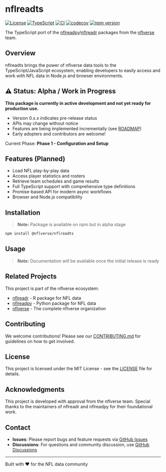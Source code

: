 # nflreadts

[![License](https://img.shields.io/badge/license-MIT-blue.svg)](LICENSE)
[![TypeScript](https://img.shields.io/badge/TypeScript-5.0+-blue.svg)](https://www.typescriptlang.org/)
[![CI](https://github.com/nflverse-ts/nflreadts/workflows/CI/badge.svg)](https://github.com/nflverse-ts/nflreadts/actions)
[![codecov](https://codecov.io/gh/nflverse-ts/nflreadts/branch/main/graph/badge.svg)](https://codecov.io/gh/nflverse-ts/nflreadts)
[![npm version](https://img.shields.io/npm/v/@nflverse/nflreadts.svg)](https://www.npmjs.com/package/@nflverse/nflreadts)

The TypeScript port of the [nflreadpy](https://github.com/nflverse/nflreadpy)/[nflreadr](https://github.com/nflverse/nflreadr) packages from the [nflverse](https://github.com/nflverse) team.

## Overview

nflreadts brings the power of nflverse data tools to the TypeScript/JavaScript ecosystem, enabling developers to easily access and work with NFL data in Node.js and browser environments.

## ⚠️ Status: Alpha / Work in Progress

**This package is currently in active development and not yet ready for production use.**

- Version 0.x.x indicates pre-release status
- APIs may change without notice
- Features are being implemented incrementally (see [ROADMAP](docs/ROADMAP.md))
- Early adopters and contributors are welcome!

Current Phase: **Phase 1 - Configuration and Setup**

## Features (Planned)

- Load NFL play-by-play data
- Access player statistics and rosters
- Retrieve team schedules and game results
- Full TypeScript support with comprehensive type definitions
- Promise-based API for modern async workflows
- Browser and Node.js compatibility

## Installation

> **Note:** Package is available on npm but in alpha stage

```bash
npm install @nflverse/nflreadts
```

## Usage

> **Note:** Documentation will be available once the initial release is ready

## Related Projects

This project is part of the nflverse ecosystem:

- [nflreadr](https://github.com/nflverse/nflreadr) - R package for NFL data
- [nflreadpy](https://github.com/nflverse/nflreadpy) - Python package for NFL data
- [nflverse](https://github.com/nflverse) - The complete nflverse organization

## Contributing

We welcome contributions! Please see our [CONTRIBUTING.md](CONTRIBUTING.md) for guidelines on how to get involved.

## License

This project is licensed under the MIT License - see the [LICENSE](LICENSE) file for details.

## Acknowledgments

This project is developed with approval from the nflverse team. Special thanks to the maintainers of nflreadr and nflreadpy for their foundational work.

## Contact

- **Issues**: Please report bugs and feature requests via [GitHub Issues](https://github.com/YOUR_USERNAME/nflreadts/issues)
- **Discussions**: For questions and community discussion, use [GitHub Discussions](https://github.com/YOUR_USERNAME/nflreadts/discussions)

---

Built with ❤️ for the NFL data community
